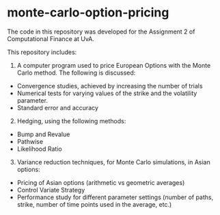 # monte-carlo-option-pricing

The code in this repository was developed for the Assignment 2 of Computational Finance at UvA.

This repository includes:
1. A computer program used to price European Options with the Monte Carlo method. The following is discussed:
- Convergence studies, achieved by increasing the number of trials
- Numerical tests for varying values of the strike and the volatility parameter.
- Standard error and accuracy

2. Hedging, using the following methods:
- Bump and Revalue
- Pathwise
- Likelihood Ratio

3. Variance reduction techniques, for Monte Carlo simulations, in Asian options:
- Pricing of Asian options (arithmetic vs geometric averages)
- Control Variate Strategy
- Performance study for different parameter settings (number of paths, strike, number of time points used in the average, etc.)
